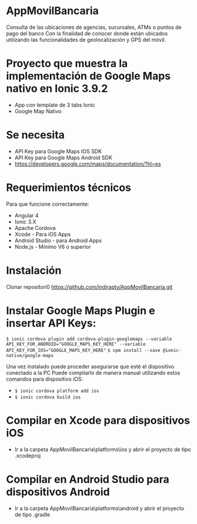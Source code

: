 # AppMovilBancaria
Consulta de las ubicaciones de agencias, sucursales, ATMs o puntos de pago del banco Con la finalidad de conocer donde están ubicados utilizando las funcionalidades de geolocalización y GPS del móvil.

# Proyecto que muestra la implementación de Google Maps nativo en Ionic 3.9.2
* App con template de 3 tabs Ionic
* Google Map Nativo

# Se necesita 
* API Key para Google Maps IOS SDK
* API Key para Google Maps Android SDK 
* https://developers.google.com/maps/documentation/?hl=es

# Requerimientos técnicos
Para que funcione correctamente:
* Angular 4 
* Ionic 3.X
* Apache Cordova 
* Xcode - Para iOS Apps
* Android Studio - para Android Apps
* Node.js - Mínimo V6 o superior

# Instalación
Clonar repositori0 https://github.com/indirapty/AppMovilBancaria.git

# Instalar Google Maps Plugin e insertar API Keys:
`$ ionic cordova plugin add cordova-plugin-googlemaps --variable API_KEY_FOR_ANDROID="GOOGLE_MAPS_KEY_HERE" --variable API_KEY_FOR_IOS="GOOGLE_MAPS_KEY_HERE"`
`$ npm install --save @ionic-native/google-maps`

Una vez instalado puede proceder asegurarse que esté el dispositivo conectado a la PC
Puede compilarlo de manera manual utilizando estos comandos para dispositivo iOS: 
* `$ ionic cordova platform add ios`
*  `$ ionic cordova build ios`

# Compilar en Xcode para dispositivos iOS
* Ir a la carpeta AppMovilBancaria\platforms\ios y abrir el proyecto de tipo .xcodeproj

# Compilar en Android Studio para dispositivos Android
* Ir a la carpeta AppMovilBancaria\platforms\android y abrir el proyecto de tipo .gradle


